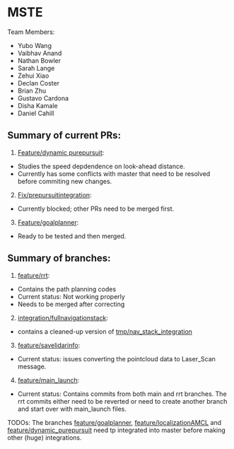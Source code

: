 # MSTE
Team Members:  
  
  - Yubo Wang
  - Vaibhav Anand
  - Nathan Bowler
  - Sarah Lange
  - Zehui Xiao
  - Declan Coster
  - Brian Zhu
  - Gustavo Cardona
  - Disha Kamale
  - Daniel Cahill
  
  
 ## Summary of current PRs: 
 
 1. [Feature/dynamic purepursuit](https://github.com/wbriang/MTSE/pull/13):

  - Studies the speed depdendence on look-ahead distance.
  - Currently has some conflicts with master that need to be resolved before commiting new changes. 

2. [Fix/prepursuitintegration](https://github.com/wbriang/MTSE/pull/12):

  - Currently blocked; other PRs need to be merged first. 

3. [Feature/goalplanner](https://github.com/wbriang/MTSE/pull/11): 

  - Ready to be tested and then merged. 


## Summary of branches:

1. [feature/rrt](https://github.com/wbriang/MTSE/tree/feature/rrt):

  - Contains the path planning codes
  - Current status: Not working properly 
  - Needs to be merged after correcting 
  
2. [integration/fullnavigationstack](https://github.com/wbriang/MTSE/tree/integration/fullnavigationstack):

  - contains a cleaned-up version of [tmp/nav_stack_integration](https://github.com/wbriang/MTSE/tree/tmp/nav_stack_integation)

3. [feature/savelidarinfo](https://github.com/wbriang/MTSE/tree/feature/savelidarinfo):

  - Current status: issues converting the pointcloud data to Laser_Scan message. 
 
4. [feature/main_launch](https://github.com/wbriang/MTSE/tree/feature/main_launch): 

  - Current status: Contains commits from both main and rrt branches. The rrt commits either need to be reverted or need to create another branch and start over with main_launch files. 


TODOs: The branches [feature/goalplanner](https://github.com/wbriang/MTSE/tree/feature/goalplanner), [feature/localizationAMCL](https://github.com/wbriang/MTSE/tree/feature/localizationAMCL) and [feature/dynamic_purepursuit](https://github.com/wbriang/MTSE/tree/feature/dynamic_purepursuit) need tp integrated into master before making other (huge) integrations. 
